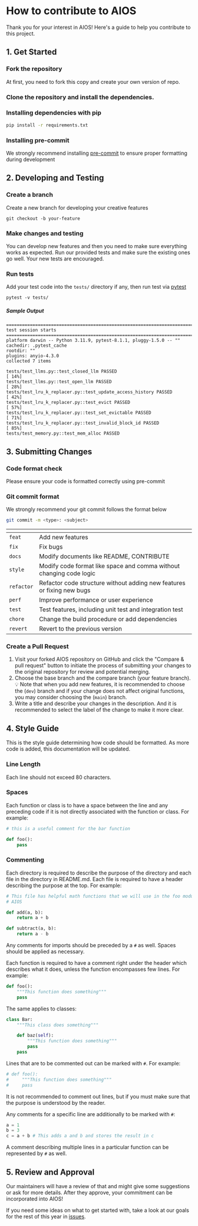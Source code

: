 # How to contribute to AIOS
Thank you for your interest in AIOS!
Here's a guide to help you contribute to this project.

## 1. Get Started
### Fork the repository

At first, you need to fork this copy and create your own version of repo.

### Clone the repository and install the dependencies.

### Installing dependencies with pip
```bash
pip install -r requirements.txt
```

### Installing pre-commit
We strongly recommend installing [pre-commit](https://pre-commit.com/) to ensure proper formatting during development

## 2. Developing and Testing
### Create a branch

Create a new branch for developing your creative features

```shell
git checkout -b your-feature
```

### Make changes and testing

You can develop new features and then you need to make sure everything works as expected. Run our provided tests and make sure the existing ones go well. Your new tests are encouraged.

### Run tests

Add your test code into the `tests/` directory if any, then run test via [pytest](https://docs.pytest.org/en/8.0.x/)
```
pytest -v tests/
```

##### Sample Output
```
============================================================================================================================= test session starts ==============================================================================================================================
platform darwin -- Python 3.11.9, pytest-8.1.1, pluggy-1.5.0 -- ""
cachedir: .pytest_cache
rootdir: ""
plugins: anyio-4.3.0
collected 7 items

tests/test_llms.py::test_closed_llm PASSED                                                                                                                                                                                                                               [ 14%]
tests/test_llms.py::test_open_llm PASSED                                                                                                                                                                                                                                 [ 28%]
tests/test_lru_k_replacer.py::test_update_access_history PASSED                                                                                                                                                                                                          [ 42%]
tests/test_lru_k_replacer.py::test_evict PASSED                                                                                                                                                                                                                          [ 57%]
tests/test_lru_k_replacer.py::test_set_evictable PASSED                                                                                                                                                                                                                  [ 71%]
tests/test_lru_k_replacer.py::test_invalid_block_id PASSED                                                                                                                                                                                                               [ 85%]
tests/test_memory.py::test_mem_alloc PASSED
```

## 3. Submitting Changes

### Code format check
Please ensure your code is formatted correctly using pre-commit

### Git commit format
We strongly recommend your git commit follows the format below
```bash
git commit -m <type>: <subject>
```

| <type> | <subject>                                     |
|-------------|--------------------------------------------------|
| `feat`      | Add new features                                 |
| `fix`       | Fix bugs                                         |
| `docs`      | Modify documents like README, CONTRIBUTE         |
| `style`     | Modify code format like space and comma without changing code logic |
| `refactor`  | Refactor code structure without adding new features or fixing new bugs |
| `perf`      | Improve performance or user experience                              |
| `test`      | Test features, including unit test and integration test |
| `chore`     | Change the build procedure or add dependencies   |
| `revert`    | Revert to the previous version                   |

### Create a Pull Request

1. Visit your forked AIOS repository on GitHub and click the "Compare & pull request" button to initiate the process of submitting your changes to the original repository for review and potential merging.
2. Choose the base branch and the compare branch (your feature branch).💡 Note that when you add new features, it is recommended to choose the (`dev`) branch and if your change does not affect original functions, you may consider choosing the (`main`) branch.
3. Write a title and describe your changes in the description. And it is recommended to select the label of the change to make it more clear.


## 4. Style Guide

This is the style guide determining how code should be formatted. As more code is added, this documentation will be updated.

### Line Length

Each line should not exceed 80 characters.

### Spaces
Each function or class is to have a space between the line and any preceding code if it is not directly associated with the function or class. For example:
```py
# this is a useful comment for the bar function

def foo():
    pass
```


### Commenting
Each directory is required to describe the purpose of the directory and each file in the directory in README.md. Each file is required to have a header describing the purpose at the top. For example:

```py
# This file has helpful math functions that we will use in the foo module in
# AIOS

def add(a, b):
    return a + b

def subtract(a, b):
    return a - b
```

Any comments for imports should be preceded by a `#` as well. Spaces should be applied as necessary.

Each function is required to have a comment right under the header which describes what it does, unless the function encompasses few lines. For example:

```py
def foo():
    """This function does something"""
    pass
```

The same applies to classes:

```py
class Bar:
    """This class does something"""

    def baz(self):
        """This function does something"""
        pass
    pass
```

Lines that are to be commented out can be marked with `#`. For example:

```py
# def foo():
#     """This function does something"""
#     pass
```

It is not recommended to comment out lines, but if you must make sure that the purpose is understood by the reader.

Any comments for a specific line are additionally to be marked with `#`:

```py
a = 1
b = 3
c = a + b # This adds a and b and stores the result in c
```

A comment describing multiple lines in a particular function can be represented by `#` as well.

## 5. Review and Approval
Our maintainers will have a review of that and might give some suggestions or ask for more details. After they approve, your commitment can be incorporated into AIOS!

If you need some ideas on what to get started with, take a look at our goals for the rest of this year in [issues](https://github.com/agiresearch/AIOS/issues).